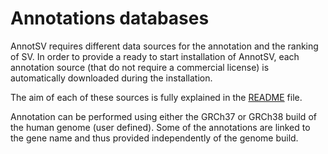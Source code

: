 # Annotations databases

AnnotSV requires different data sources for the annotation and the ranking of SV. In order to provide a ready to start installation of AnnotSV, each annotation source (that do not require a commercial license) is automatically downloaded during the installation.

The aim of each of these sources is fully explained in the [README](../README.AnnotSV_latest.pdf) file.

Annotation can be performed using either the GRCh37 or GRCh38 build of the human genome (user defined). Some of the annotations are linked to the gene name and thus provided independently of the genome build.